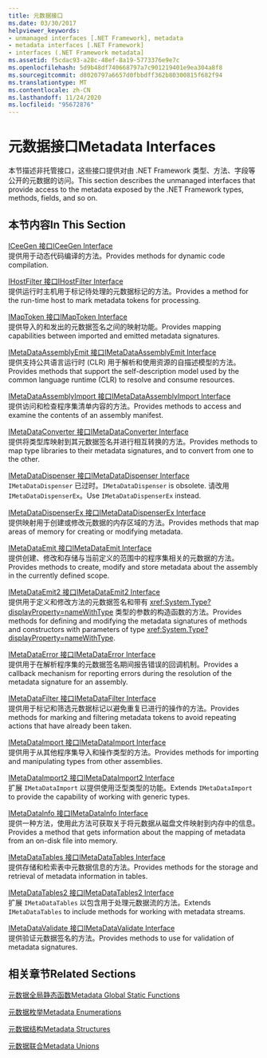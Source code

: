 ```yaml
---
title: 元数据接口
ms.date: 03/30/2017
helpviewer_keywords:
- unmanaged interfaces [.NET Framework], metadata
- metadata interfaces [.NET Framework]
- interfaces (.NET Framework metadata]
ms.assetid: f5cdac93-a28c-48ef-8a19-5773376e9e7c
ms.openlocfilehash: 5d9b48df740668797a7c901219401e9ea304a8f8
ms.sourcegitcommit: d8020797a6657d0fbbdff362b80300815f682f94
ms.translationtype: MT
ms.contentlocale: zh-CN
ms.lasthandoff: 11/24/2020
ms.locfileid: "95672876"
---
```

# <a name="metadata-interfaces"></a><span data-ttu-id="5c0fb-102">元数据接口</span><span class="sxs-lookup"><span data-stu-id="5c0fb-102">Metadata Interfaces</span></span>

<span data-ttu-id="5c0fb-103">本节描述非托管接口，这些接口提供对由 .NET Framework 类型、方法、字段等公开的元数据的访问。</span><span class="sxs-lookup"><span data-stu-id="5c0fb-103">This section describes the unmanaged interfaces that provide access to the metadata exposed by the .NET Framework types, methods, fields, and so on.</span></span>  
  
## <a name="in-this-section"></a><span data-ttu-id="5c0fb-104">本节内容</span><span class="sxs-lookup"><span data-stu-id="5c0fb-104">In This Section</span></span>  

 [<span data-ttu-id="5c0fb-105">ICeeGen 接口</span><span class="sxs-lookup"><span data-stu-id="5c0fb-105">ICeeGen Interface</span></span>](iceegen-interface.md)  
 <span data-ttu-id="5c0fb-106">提供用于动态代码编译的方法。</span><span class="sxs-lookup"><span data-stu-id="5c0fb-106">Provides methods for dynamic code compilation.</span></span>  
  
 [<span data-ttu-id="5c0fb-107">IHostFilter 接口</span><span class="sxs-lookup"><span data-stu-id="5c0fb-107">IHostFilter Interface</span></span>](ihostfilter-interface.md)  
 <span data-ttu-id="5c0fb-108">提供运行时主机用于标记待处理的元数据标记的方法。</span><span class="sxs-lookup"><span data-stu-id="5c0fb-108">Provides a method for the run-time host to mark metadata tokens for processing.</span></span>  
  
 [<span data-ttu-id="5c0fb-109">IMapToken 接口</span><span class="sxs-lookup"><span data-stu-id="5c0fb-109">IMapToken Interface</span></span>](imaptoken-interface.md)  
 <span data-ttu-id="5c0fb-110">提供导入的和发出的元数据签名之间的映射功能。</span><span class="sxs-lookup"><span data-stu-id="5c0fb-110">Provides mapping capabilities between imported and emitted metadata signatures.</span></span>  
  
 [<span data-ttu-id="5c0fb-111">IMetaDataAssemblyEmit 接口</span><span class="sxs-lookup"><span data-stu-id="5c0fb-111">IMetaDataAssemblyEmit Interface</span></span>](imetadataassemblyemit-interface.md)  
 <span data-ttu-id="5c0fb-112">提供支持公共语言运行时 (CLR) 用于解析和使用资源的自描述模型的方法。</span><span class="sxs-lookup"><span data-stu-id="5c0fb-112">Provides methods that support the self-description model used by the common language runtime (CLR) to resolve and consume resources.</span></span>  
  
 [<span data-ttu-id="5c0fb-113">IMetaDataAssemblyImport 接口</span><span class="sxs-lookup"><span data-stu-id="5c0fb-113">IMetaDataAssemblyImport Interface</span></span>](imetadataassemblyimport-interface.md)  
 <span data-ttu-id="5c0fb-114">提供访问和检查程序集清单内容的方法。</span><span class="sxs-lookup"><span data-stu-id="5c0fb-114">Provides methods to access and examine the contents of an assembly manifest.</span></span>  
  
 [<span data-ttu-id="5c0fb-115">IMetaDataConverter 接口</span><span class="sxs-lookup"><span data-stu-id="5c0fb-115">IMetaDataConverter Interface</span></span>](imetadataconverter-interface.md)  
 <span data-ttu-id="5c0fb-116">提供将类型库映射到其元数据签名并进行相互转换的方法。</span><span class="sxs-lookup"><span data-stu-id="5c0fb-116">Provides methods to map type libraries to their metadata signatures, and to convert from one to the other.</span></span>  
  
 [<span data-ttu-id="5c0fb-117">IMetaDataDispenser 接口</span><span class="sxs-lookup"><span data-stu-id="5c0fb-117">IMetaDataDispenser Interface</span></span>](imetadatadispenser-interface.md)  
 <span data-ttu-id="5c0fb-118">`IMetaDataDispenser` 已过时。</span><span class="sxs-lookup"><span data-stu-id="5c0fb-118">`IMetaDataDispenser` is obsolete.</span></span> <span data-ttu-id="5c0fb-119">请改用 `IMetaDataDispenserEx`。</span><span class="sxs-lookup"><span data-stu-id="5c0fb-119">Use `IMetaDataDispenserEx` instead.</span></span>  
  
 [<span data-ttu-id="5c0fb-120">IMetaDataDispenserEx 接口</span><span class="sxs-lookup"><span data-stu-id="5c0fb-120">IMetaDataDispenserEx Interface</span></span>](imetadatadispenserex-interface.md)  
 <span data-ttu-id="5c0fb-121">提供映射用于创建或修改元数据的内存区域的方法。</span><span class="sxs-lookup"><span data-stu-id="5c0fb-121">Provides methods that map areas of memory for creating or modifying metadata.</span></span>  
  
 [<span data-ttu-id="5c0fb-122">IMetaDataEmit 接口</span><span class="sxs-lookup"><span data-stu-id="5c0fb-122">IMetaDataEmit Interface</span></span>](imetadataemit-interface.md)  
 <span data-ttu-id="5c0fb-123">提供创建、修改和存储与当前定义的范围中的程序集相关的元数据的方法。</span><span class="sxs-lookup"><span data-stu-id="5c0fb-123">Provides methods to create, modify and store metadata about the assembly in the currently defined scope.</span></span>  
  
 [<span data-ttu-id="5c0fb-124">IMetaDataEmit2 接口</span><span class="sxs-lookup"><span data-stu-id="5c0fb-124">IMetaDataEmit2 Interface</span></span>](imetadataemit2-interface.md)  
 <span data-ttu-id="5c0fb-125">提供用于定义和修改方法的元数据签名和带有 <xref:System.Type?displayProperty=nameWithType> 类型的参数的构造函数的方法。</span><span class="sxs-lookup"><span data-stu-id="5c0fb-125">Provides methods for defining and modifying the metadata signatures of methods and constructors with parameters of type <xref:System.Type?displayProperty=nameWithType>.</span></span>  
  
 [<span data-ttu-id="5c0fb-126">IMetaDataError 接口</span><span class="sxs-lookup"><span data-stu-id="5c0fb-126">IMetaDataError Interface</span></span>](imetadataerror-interface.md)  
 <span data-ttu-id="5c0fb-127">提供用于在解析程序集的元数据签名期间报告错误的回调机制。</span><span class="sxs-lookup"><span data-stu-id="5c0fb-127">Provides a callback mechanism for reporting errors during the resolution of the metadata signature for an assembly.</span></span>  
  
 [<span data-ttu-id="5c0fb-128">IMetaDataFilter 接口</span><span class="sxs-lookup"><span data-stu-id="5c0fb-128">IMetaDataFilter Interface</span></span>](imetadatafilter-interface.md)  
 <span data-ttu-id="5c0fb-129">提供用于标记和筛选元数据标记以避免重复已进行的操作的方法。</span><span class="sxs-lookup"><span data-stu-id="5c0fb-129">Provides methods for marking and filtering metadata tokens to avoid repeating actions that have already been taken.</span></span>  
  
 [<span data-ttu-id="5c0fb-130">IMetaDataImport 接口</span><span class="sxs-lookup"><span data-stu-id="5c0fb-130">IMetaDataImport Interface</span></span>](imetadataimport-interface.md)  
 <span data-ttu-id="5c0fb-131">提供用于从其他程序集导入和操作类型的方法。</span><span class="sxs-lookup"><span data-stu-id="5c0fb-131">Provides methods for importing and manipulating types from other assemblies.</span></span>  
  
 [<span data-ttu-id="5c0fb-132">IMetaDataImport2 接口</span><span class="sxs-lookup"><span data-stu-id="5c0fb-132">IMetaDataImport2 Interface</span></span>](imetadataimport2-interface.md)  
 <span data-ttu-id="5c0fb-133">扩展 `IMetaDataImport` 以提供使用泛型类型的功能。</span><span class="sxs-lookup"><span data-stu-id="5c0fb-133">Extends `IMetaDataImport` to provide the capability of working with generic types.</span></span>  
  
 [<span data-ttu-id="5c0fb-134">IMetaDataInfo 接口</span><span class="sxs-lookup"><span data-stu-id="5c0fb-134">IMetaDataInfo Interface</span></span>](imetadatainfo-interface.md)  
 <span data-ttu-id="5c0fb-135">提供一种方法，使用此方法可获取关于将元数据从磁盘文件映射到内存中的信息。</span><span class="sxs-lookup"><span data-stu-id="5c0fb-135">Provides a method that gets information about the mapping of metadata from an on-disk file into memory.</span></span>  
  
 [<span data-ttu-id="5c0fb-136">IMetaDataTables 接口</span><span class="sxs-lookup"><span data-stu-id="5c0fb-136">IMetaDataTables Interface</span></span>](imetadatatables-interface.md)  
 <span data-ttu-id="5c0fb-137">提供存储和检索表中元数据信息的方法。</span><span class="sxs-lookup"><span data-stu-id="5c0fb-137">Provides methods for the storage and retrieval of metadata information in tables.</span></span>  
  
 [<span data-ttu-id="5c0fb-138">IMetaDataTables2 接口</span><span class="sxs-lookup"><span data-stu-id="5c0fb-138">IMetaDataTables2 Interface</span></span>](imetadatatables2-interface.md)  
 <span data-ttu-id="5c0fb-139">扩展 `IMetaDataTables` 以包含用于处理元数据流的方法。</span><span class="sxs-lookup"><span data-stu-id="5c0fb-139">Extends `IMetaDataTables` to include methods for working with metadata streams.</span></span>  
  
 [<span data-ttu-id="5c0fb-140">IMetaDataValidate 接口</span><span class="sxs-lookup"><span data-stu-id="5c0fb-140">IMetaDataValidate Interface</span></span>](imetadatavalidate-interface.md)  
 <span data-ttu-id="5c0fb-141">提供验证元数据签名的方法。</span><span class="sxs-lookup"><span data-stu-id="5c0fb-141">Provides methods to use for validation of metadata signatures.</span></span>  
  
## <a name="related-sections"></a><span data-ttu-id="5c0fb-142">相关章节</span><span class="sxs-lookup"><span data-stu-id="5c0fb-142">Related Sections</span></span>  

 [<span data-ttu-id="5c0fb-143">元数据全局静态函数</span><span class="sxs-lookup"><span data-stu-id="5c0fb-143">Metadata Global Static Functions</span></span>](metadata-global-static-functions.md)  
  
 [<span data-ttu-id="5c0fb-144">元数据枚举</span><span class="sxs-lookup"><span data-stu-id="5c0fb-144">Metadata Enumerations</span></span>](metadata-enumerations.md)  
  
 [<span data-ttu-id="5c0fb-145">元数据结构</span><span class="sxs-lookup"><span data-stu-id="5c0fb-145">Metadata Structures</span></span>](metadata-structures.md)  
  
 [<span data-ttu-id="5c0fb-146">元数据联合</span><span class="sxs-lookup"><span data-stu-id="5c0fb-146">Metadata Unions</span></span>](metadata-unions.md)
